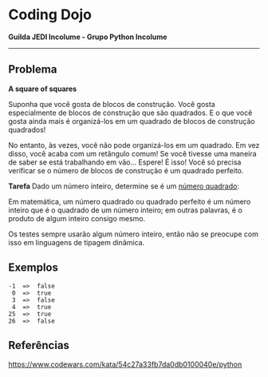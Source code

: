 # Coding Dojo

**Guilda JEDI Incolume - Grupo Python Incolume**

---

## Problema

**A square of squares**

Suponha que você gosta de blocos de construção. Você gosta especialmente de blocos de construção que são quadrados. E o que você gosta ainda mais é organizá-los em um quadrado de blocos de construção quadrados!

No entanto, às vezes, você não pode organizá-los em um quadrado. Em vez disso, você acaba com um retângulo comum!
Se você tivesse uma maneira de saber se está trabalhando em vão... Espere! É isso! Você só precisa verificar se o número de blocos de construção é um quadrado perfeito.

**Tarefa**
Dado um número inteiro, determine se é um [número quadrado](https://en.wikipedia.org/wiki/Square_number):

Em matemática, um número quadrado ou quadrado perfeito é um número inteiro que é o quadrado de um número inteiro; em outras palavras, é o produto de algum inteiro consigo mesmo.

Os testes sempre usarão algum número inteiro, então não se preocupe com isso em linguagens de tipagem dinâmica.


## Exemplos
```
-1  =>  false
 0  =>  true
 3  =>  false
 4  =>  true
25  =>  true
26  =>  false
```

## Referências

https://www.codewars.com/kata/54c27a33fb7da0db0100040e/python
